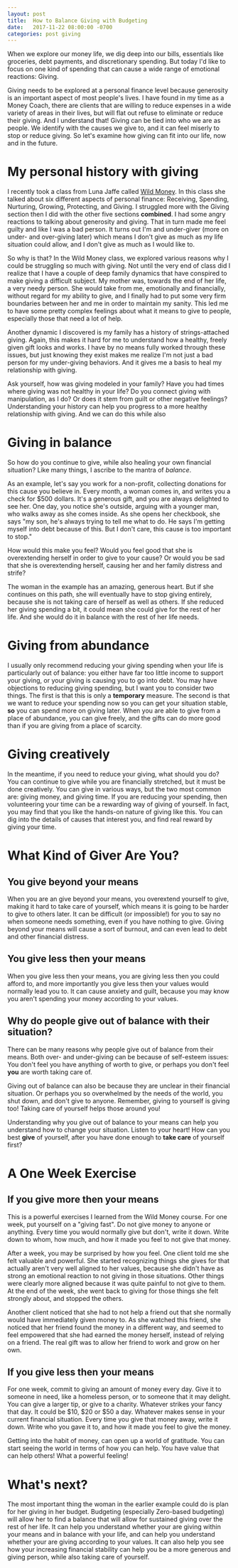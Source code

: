 ```yaml
---
layout: post
title:  How to Balance Giving with Budgeting
date:   2017-11-22 08:00:00 -0700
categories: post giving
---
```


When we explore our money life, we dig deep into our bills, essentials like groceries, debt payments, and discretionary spending. But today I'd like to focus on one kind of spending that can cause a wide range of emotional reactions: Giving.

Giving needs to be explored at a personal finance level because generosity is an important aspect of most people's lives. I have found in my time as a Money Coach, there are clients that are willing to reduce expenses in a wide variety of areas in their lives, but will flat out refuse to eliminate or reduce their giving. And I understand that! Giving can be tied into who we are as people. We identify with the causes we give to, and it can feel miserly to stop or reduce giving. So let's examine how giving can fit into our life, now and in the future.
<!--more-->

# My personal history with giving
I recently took a class from Luna Jaffe called [Wild Money](http://lunajaffe.com/wild-money/). In this class she talked about six different aspects of personal finance: Receiving, Spending, Nurturing, Growing, Protecting, and Giving. I struggled more with the Giving section then I did with the other five sections **combined**. I had some angry reactions to talking about generosity and giving. That in turn made me feel guilty and like I was a bad person. It turns out I'm and under-giver (more on under- and over-giving later) which means I don't give as much as my life situation could allow, and I don't give as much as I would like to.

So why is that? In the Wild Money class, we explored various reasons why I could be struggling so much with giving. Not until the very end of class did I realize that I have a couple of deep family dynamics that have conspired to make giving a difficult subject. My mother was, towards the end of her life, a very needy person. She would take from me, emotionally and financially, without regard for my ability to give, and I finally had to put some very firm boundaries between her and me in order to maintain my sanity. This led me to have some pretty complex feelings about what it means to give to people, especially those that need a lot of help.

Another dynamic I discovered is my family has a history of strings-attached giving. Again, this makes it hard for me to understand how a healthy, freely given gift looks and works. I have by no means fully worked through these issues, but just knowing they exist makes me realize I'm not just a bad person for my under-giving behaviors. And it gives me a basis to heal my relationship with giving.

Ask yourself, how was giving modeled in your family? Have you had times where giving was not healthy in your life? Do you connect giving with manipulation, as I do? Or does it stem from guilt or other negative feelings? Understanding your history can help you progress to a more healthy relationship with giving. And we can do this while also 

# Giving in balance

So how do you continue to give, while also healing your own financial situation? Like many things, I ascribe to the mantra of _balance_. 

As an example, let's say you work for a non-profit, collecting donations for this cause you believe in. Every month, a woman comes in, and writes you a check for $500 dollars. It's a generous gift, and you are always delighted to see her. One day, you notice she's outside, arguing with a younger man, who walks away as she comes inside. As she opens her checkbook, she says "my son, he's always trying to tell me what to do. He says I'm getting myself into debt because of this. But I don't care, this cause is too important to stop."

How would this make you feel? Would you feel good that she is overextending herself in order to give to your cause? Or would you be sad that she is overextending herself, causing her and her family distress and strife?

The woman in the example has an amazing, generous heart. But if she continues on this path, she will eventually have to stop giving entirely, because she is not taking care of herself as well as others. If she reduced her giving spending a bit, it could mean she could give for the rest of her life. And she would do it in balance with the rest of her life needs.

# Giving from abundance

I usually only recommend reducing your giving spending when your life is particularly out of balance: you either have far too little income to support your giving, or your giving is causing you to go into debt. You may have objections to reducing giving spending, but I want you to consider two things. The first is that this is only a **temporary** measure. The second is that we want to reduce your spending now so you can get your situation stable, **so** you can spend more on giving later. When you are able to give from a place of abundance, you can give freely, and the gifts can do more good than if you are giving from a place of scarcity.

# Giving creatively
In the meantime, if you need to reduce your giving, what should you do? You can continue to give while you are financially stretched, but it must be done creatively. You can give in various ways, but the two most common are: giving money, and giving time. If you are reducing your spending, then volunteering your time can be a rewarding way of giving of yourself. In fact, you may find that you like the hands-on nature of giving like this. You can dig into the details of causes that interest you, and find real reward by giving your time.

# What Kind of Giver Are You?

## You give beyond your means

When you are an give beyond your means, you overextend yourself to give, making it hard to take care of yourself, which means it is going to be harder to give to others later. It can be difficult (or impossible!) for you to say no when someone needs something, even if you have nothing to give. Giving beyond your means will cause a sort of burnout, and can even lead to debt and other financial distress. 

## You give less then your means

When you give less then your means, you are giving less then you could afford to, and more importantly you give less then your values would normally lead you to. It can cause anxiety and guilt, because you may know you aren't spending your money according to your values.

## Why do people give out of balance with their situation?

There can be many reasons why people give out of balance from their means. Both over- and under-giving can be because of self-esteem issues: You don't feel you have anything of worth to give, or perhaps you don't feel **you** are worth taking care of.

Giving out of balance can also be because they are unclear in their financial situation. Or perhaps you so overwhelmed by the needs of the world, you shut down, and don't give to anyone.
Remember, giving to yourself is giving too! Taking care of yourself helps those around you!

Understanding why you give out of balance to your means can help you understand how to change your situation. Listen to your heart! How can you best **give** of yourself, after you have done enough to **take care** of yourself first?

# A One Week Exercise

## If you give more then your means
This is a powerful exercises I learned from the Wild Money course. For one week, put yourself on a "giving fast". Do not give money to anyone or anything. Every time you would normally give but don't, write it down. Write down to whom, how much, and how it made you feel to not give that money. 

After a week, you may be surprised by how you feel. One client told me she felt valuable and powerful. She started recognizing things she gives for that actually aren't very well aligned to her values, because she didn't have as strong an emotional reaction to not giving in those situations. Other things were clearly more aligned because it was quite painful to not give to them. At the end of the week, she went back to giving for those things she felt strongly about, and stopped the others.

Another client noticed that she had to not help a friend out that she normally would have immediately given money to. As she watched this friend, she noticed that her friend found the money in a different way, and seemed to feel empowered that she had earned the money herself, instead of relying on a friend. The real gift was to allow her friend to work and grow on her own. 

## If you give less then your means
For one week, commit to giving an amount of money every day. Give it to someone in need, like a homeless person, or to someone that it may delight. You can give a larger tip, or give to a charity. Whatever strikes your fancy that day. It could be $10, $20 or $50 a day. Whatever makes sense in your current financial situation. Every time you give that money away, write it down. Write who you gave it to, and how it made you feel to give the money.

Getting into the habit of money, can open up a world of gratitude. You can start seeing the world in terms of how you can help. You have value that can help others! What a powerful feeling!

# What's next?
The most important thing the woman in the earlier example could do is plan for her giving in her budget. Budgeting (especially Zero-based budgeting) will allow her to find a balance that will allow for sustained giving over the rest of her life. It can help you understand whether your are giving within your means and in balance with your life, and can help you understand whether your are giving according to your values. It can also help you see how your increasing financial stability can help you be a more generous and giving person, while also taking care of yourself.